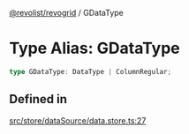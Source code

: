 [@revolist/revogrid](README.md) / GDataType

# Type Alias: GDataType

```ts
type GDataType: DataType | ColumnRegular;
```

## Defined in

[src/store/dataSource/data.store.ts:27](https://github.com/revolist/revogrid/blob/a05de3c33a7ba2a618c9fb3780f2f2c0197bcd28/src/store/dataSource/data.store.ts#L27)
